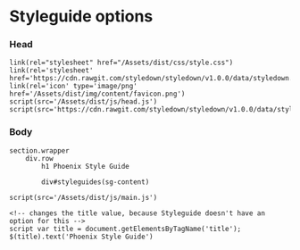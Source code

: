 # Styleguide options

### Head

	link(rel="stylesheet" href="/Assets/dist/css/style.css")
    link(rel='stylesheet' href='https://cdn.rawgit.com/styledown/styledown/v1.0.0/data/styledown.css')
    link(rel='icon' type='image/png' href='/Assets/dist/img/content/favicon.png')
    script(src='/Assets/dist/js/head.js')
    script(src='https://cdn.rawgit.com/styledown/styledown/v1.0.0/data/styledown.js')

### Body

	section.wrapper
		div.row
		    h1 Phoenix Style Guide

		    div#styleguides(sg-content)

    script(src='/Assets/dist/js/main.js')

    <!-- changes the title value, because Styleguide doesn't have an option for this -->
    script var title = document.getElementsByTagName('title'); $(title).text('Phoenix Style Guide')